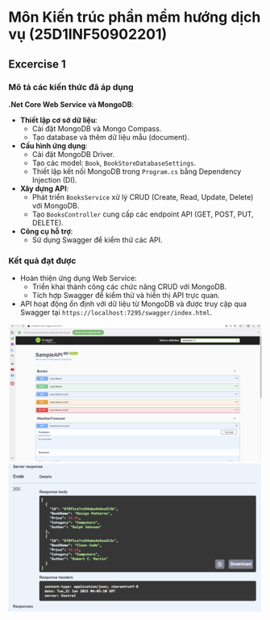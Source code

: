 # Môn Kiến trúc phần mềm hướng dịch vụ (25D1INF50902201)
## Excercise 1

### Mô tả các kiến thức đã áp dụng
**.Net Core Web Service và MongoDB**:
- **Thiết lập cơ sở dữ liệu**:
  - Cài đặt MongoDB và Mongo Compass.
  - Tạo database và thêm dữ liệu mẫu (document).
- **Cấu hình ứng dụng**:
  - Cài đặt MongoDB Driver.
  - Tạo các model: `Book`, `BookStoreDatabaseSettings`.
  - Thiết lập kết nối MongoDB trong `Program.cs` bằng Dependency Injection (DI).
- **Xây dựng API**:
  - Phát triển `BooksService` xử lý CRUD (Create, Read, Update, Delete) với MongoDB.
  - Tạo `BooksController` cung cấp các endpoint API (GET, POST, PUT, DELETE).
- **Công cụ hỗ trợ**:
  - Sử dụng Swagger để kiểm thử các API.

### Kết quả đạt được
- Hoàn thiện ứng dụng Web Service:
  - Triển khai thành công các chức năng CRUD với MongoDB.
  - Tích hợp Swagger để kiểm thử và hiển thị API trực quan.
- API hoạt động ổn định với dữ liệu từ MongoDB và được truy cập qua Swagger tại `https://localhost:7295/swagger/index.html`.

![Alt text](https://github.com/SOA-Excercises-Vo-Minh-Phuc/SAMPLE_API/blob/master/1.png)
![Alt text](https://github.com/SOA-Excercises-Vo-Minh-Phuc/SAMPLE_API/blob/master/2.png)
